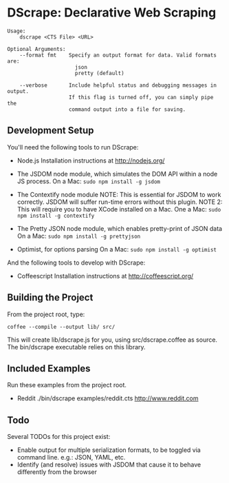 DScrape: Declarative Web Scraping
=================================

    Usage:
        dscrape <CTS File> <URL>

    Optional Arguments:
        --format fmt    Specify an output format for data. Valid formats are:
                          json
                          pretty (default)

        --verbose       Include helpful status and debugging messages in output.
                        If this flag is turned off, you can simply pipe the
                        command output into a file for saving.


Development Setup
-----------------

You'll need the following tools to run DScrape:

  * Node.js
    Installation instructions at http://nodejs.org/

  * The JSDOM node module, which simulates the DOM API within a node JS process.
    On a Mac: `sudo npm install -g jsdom`

  * The Contextify node module
      NOTE: This is essential for JSDOM to work correctly. JSDOM will suffer run-time errors
      without this plugin.
      NOTE 2: This will require you to have XCode installed on a Mac.
    One a Mac: `sudo npm install -g contextify`

  * The Pretty JSON node module, which enables pretty-print of JSON data
    On a Mac: `sudo npm install -g prettyjson`

  * Optimist, for options parsing
    On a Mac: `sudo npm install -g optimist`

And the following tools to develop with DScrape:

  * Coffeescript
    Installation instructions at http://coffeescript.org/

Building the Project
--------------------

From the project root, type:

    coffee --compile --output lib/ src/

This will create lib/dscrape.js for you, using src/dscrape.coffee as source.
The bin/dscrape executable relies on this library.

Included Examples
-----------------

Run these examples from the project root.

  * Reddit
    ./bin/dscrape examples/reddit.cts http://www.reddit.com

Todo
----

Several TODOs for this project exist:

  * Enable output for multiple serialization formats, to be toggled via command
    line. e.g.: JSON, YAML, etc.
  * Identify (and resolve) issues with JSDOM that cause it to behave
    differently from the browser

